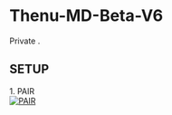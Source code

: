 # Thenu-MD-Beta-V6
Private .

## SETUP

 <p align="left">1. PAIR
    <br>
<a href='https://bizarre-silvia-thenu-md-pair-0408ca59.koyeb.app/' target="_blank"><img alt='PAIR' src='https://img.shields.io/badge/PAIR-100000?style=for-the-badge&logo=scan&logoColor=white&labelColor=black&color=black'/></a></p>

